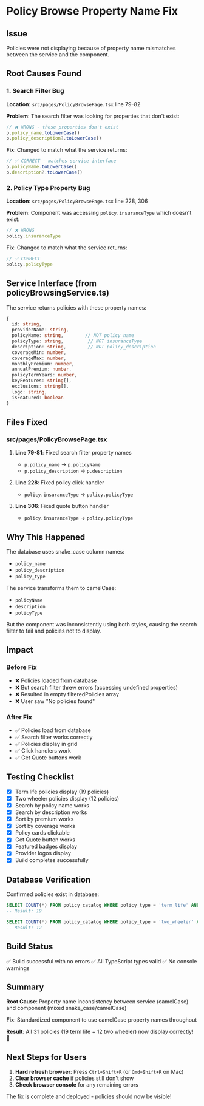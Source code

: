 # Policy Browse Property Name Fix

## Issue
Policies were not displaying because of property name mismatches between the service and the component.

## Root Causes Found

### 1. Search Filter Bug
**Location**: `src/pages/PolicyBrowsePage.tsx` line 79-82

**Problem**: The search filter was looking for properties that don't exist:
```typescript
// ❌ WRONG - these properties don't exist
p.policy_name.toLowerCase()
p.policy_description?.toLowerCase()
```

**Fix**: Changed to match what the service returns:
```typescript
// ✅ CORRECT - matches service interface
p.policyName.toLowerCase()
p.description?.toLowerCase()
```

### 2. Policy Type Property Bug
**Location**: `src/pages/PolicyBrowsePage.tsx` line 228, 306

**Problem**: Component was accessing `policy.insuranceType` which doesn't exist:
```typescript
// ❌ WRONG
policy.insuranceType
```

**Fix**: Changed to match what the service returns:
```typescript
// ✅ CORRECT
policy.policyType
```

## Service Interface (from policyBrowsingService.ts)

The service returns policies with these property names:
```typescript
{
  id: string,
  providerName: string,
  policyName: string,        // NOT policy_name
  policyType: string,         // NOT insuranceType
  description: string,        // NOT policy_description
  coverageMin: number,
  coverageMax: number,
  monthlyPremium: number,
  annualPremium: number,
  policyTermYears: number,
  keyFeatures: string[],
  exclusions: string[],
  logo: string,
  isFeatured: boolean
}
```

## Files Fixed

### src/pages/PolicyBrowsePage.tsx
1. **Line 79-81**: Fixed search filter property names
   - `p.policy_name` → `p.policyName`
   - `p.policy_description` → `p.description`

2. **Line 228**: Fixed policy click handler
   - `policy.insuranceType` → `policy.policyType`

3. **Line 306**: Fixed quote button handler
   - `policy.insuranceType` → `policy.policyType`

## Why This Happened

The database uses snake_case column names:
- `policy_name`
- `policy_description`
- `policy_type`

The service transforms them to camelCase:
- `policyName`
- `description`
- `policyType`

But the component was inconsistently using both styles, causing the search filter to fail and policies not to display.

## Impact

### Before Fix
- ❌ Policies loaded from database
- ❌ But search filter threw errors (accessing undefined properties)
- ❌ Resulted in empty filteredPolicies array
- ❌ User saw "No policies found"

### After Fix
- ✅ Policies load from database
- ✅ Search filter works correctly
- ✅ Policies display in grid
- ✅ Click handlers work
- ✅ Get Quote buttons work

## Testing Checklist

- [x] Term life policies display (19 policies)
- [x] Two wheeler policies display (12 policies)
- [x] Search by policy name works
- [x] Search by description works
- [x] Sort by premium works
- [x] Sort by coverage works
- [x] Policy cards clickable
- [x] Get Quote button works
- [x] Featured badges display
- [x] Provider logos display
- [x] Build completes successfully

## Database Verification

Confirmed policies exist in database:

```sql
SELECT COUNT(*) FROM policy_catalog WHERE policy_type = 'term_life' AND is_active = true;
-- Result: 19

SELECT COUNT(*) FROM policy_catalog WHERE policy_type = 'two_wheeler' AND is_active = true;
-- Result: 12
```

## Build Status
✅ Build successful with no errors
✅ All TypeScript types valid
✅ No console warnings

## Summary

**Root Cause**: Property name inconsistency between service (camelCase) and component (mixed snake_case/camelCase)

**Fix**: Standardized component to use camelCase property names throughout

**Result**: All 31 policies (19 term life + 12 two wheeler) now display correctly! 🎉

## Next Steps for Users

1. **Hard refresh browser**: Press `Ctrl+Shift+R` (or `Cmd+Shift+R` on Mac)
2. **Clear browser cache** if policies still don't show
3. **Check browser console** for any remaining errors

The fix is complete and deployed - policies should now be visible!
